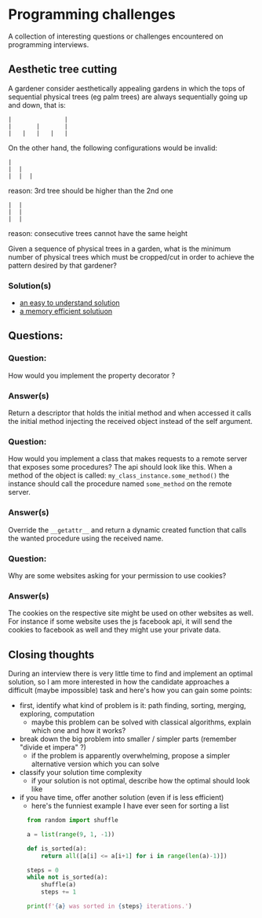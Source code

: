 # Programming challenges

A collection of interesting questions or challenges encountered on programming
interviews.

## Aesthetic tree cutting

A gardener consider aesthetically appealing gardens in which the tops of sequential physical trees (eg palm trees) are always sequentially going up and down, that is:

```
|               |
|       |       |
|   |   |   |   |
```

On the other hand, the following configurations would be invalid:

```
|
|  |
|  |  |  
```

reason: 3rd tree should be higher than the 2nd one

```
|  |
|  |
|  |    
```

reason: consecutive trees cannot have the same height

Given a sequence of physical trees in a garden, what is the minimum number of physical trees which must be cropped/cut in order to achieve the pattern desired by that gardener?


### Solution(s)

* [an easy to understand solution](aesthetic_tree_cutting/functional.py)
* [a memory efficient solutiuon](aesthetic_tree_cutting/iterative.py)


## Questions:

### Question:

How would you implement the property decorator ?

### Answer(s)

Return a descriptor that holds the initial method and when accessed it calls the initial method injecting the received object instead of the self argument.

### Question:

How would you implement a class that makes requests to a remote server that exposes some procedures? The api should look like this. When a method of the object is called:  ```my_class_instance.some_method()``` the instance should call the procedure named ```some_method``` on the remote server.

### Answer(s)
Override the ```__getattr__``` and return a dynamic created function that calls the wanted procedure using the received name.   
### Question:

Why are some websites asking for your permission to use cookies?

### Answer(s)

The cookies on the respective site might be used on other websites as well. For instance if some website uses the js facebook api, it will send the cookies to facebook as well and they might use your private data. 



## Closing thoughts

During an interview there is very little time to find and implement an optimal
solution, so I am more interested in how the candidate approaches a difficult
(maybe impossible) task and here's how you can gain some points:
* first, identify what kind of problem is it: path finding, sorting, merging, exploring, computation
  * maybe this problem can be solved with classical algorithms, explain which
  one and how it works?
* break down the big problem into smaller / simpler parts (remember "divide et impera" ?)
  * if the problem is apparently overwhelming, propose a simpler
alternative version which you can solve
* classify your solution time complexity
  * if your solution is not optimal, describe how the optimal should look like
* if you have time, offer another solution (even if is less efficient)
  * here's the funniest example I have ever seen for sorting a list
  ```python
    from random import shuffle

    a = list(range(9, 1, -1))

    def is_sorted(a):
        return all([a[i] <= a[i+1] for i in range(len(a)-1)])

    steps = 0
    while not is_sorted(a):
        shuffle(a)
        steps += 1

    print(f'{a} was sorted in {steps} iterations.')
  ```
